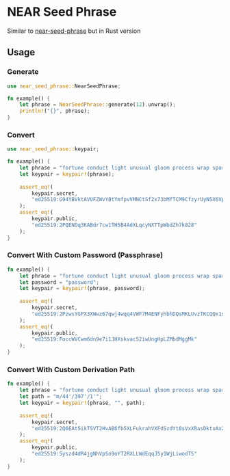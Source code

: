 # NEAR Seed Phrase
Similar to [near-seed-phrase](https://github.com/near/near-seed-phrase) but in Rust version

## Usage

### Generate
```rust
use near_seed_phrase::NearSeedPhrase;
```

```rust
fn example() {
    let phrase = NearSeedPhrase::generate(12).unwrap();
    println!("{}", phrase);
}
```

### Convert
```rust
use near_seed_phrase::keypair;
```

```rust
fn example() {
    let phrase = "fortune conduct light unusual gloom process wrap spare season exact anchor devote";
    let keypair = keypair!(phrase);
    
    assert_eq!(
        keypair.secret,
        "ed25519:G94YBVktAVUFZWvYBtYmfpvVMNCtSf2x73bMfTCM9CfzyrUyN5X6VpTqr8QTCHYBTdUfzufDsTy3cR9CfNf74Bv"
    );
    assert_eq!(
        keypair.public,
        "ed25519:2PQENDq3KABdr7cw1TH5B4AdXLqcyNXTTpWbdZh7k828"
    );
}
```

### Convert With Custom Password (Passphrase)
```rust
fn example() {
    let phrase = "fortune conduct light unusual gloom process wrap spare season exact anchor devote";
    let password = "password";
    let keypair = keypair!(phrase, password);
    
    assert_eq!(
        keypair.secret,
        "ed25519:2PzwsYGPX3XWwz67qwj4wqq4VWF7M4ENFyhbhDQsMKLUvzTKCQQx1srnmzRDBsCqpsTwdCFiQN2ZoYCngTxdRrri"
    );
    assert_eq!(
        keypair.public,
        "ed25519:FoccWVCwm6dn9e7i1JHXskvac52iwUngHpLZMbdMggMk"
    );
}
```

### Convert With Custom Derivation Path
```rust
fn example() {
    let phrase = "fortune conduct light unusual gloom process wrap spare season exact anchor devote";
    let path = "m/44'/397'/1'";
    let keypair = keypair!(phrase, "", path);
    
    assert_eq!(
        keypair.secret,
        "ed25519:2Q6EAt5ikTSVT2HvAB6fb5XLFukrahVXFdSzdYt8sVxXRasDktuAx2hTY5yBiPju4wdqbevnSgKxfayKvUBShsRv"
    );
    assert_eq!(
        keypair.public,
        "ed25519:5yszd4dR4jgNhVpSo9oYT2RXLLWdEqqJ5y1WjLiwodTS"
    );
}
```
